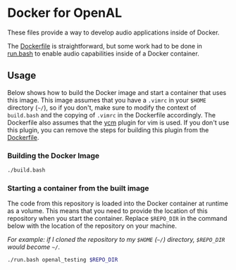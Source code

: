 # Docker for OpenAL

These files provide a way to develop audio applications inside of Docker.

The [Dockerfile](Dockerfile) is straightforward, but some work had to be done in [run.bash](run.bash) to enable audio capabilities inside of a Docker container.

## Usage

Below shows how to build the Docker image and start a container that uses this image.
This image assumes that you have a `.vimrc` in your `$HOME` directory (`~/`), so if you don't, make sure to modify the context of `build.bash` and the copying of `.vimrc` in the Dockerfile accordingly.
The Dockerfile also assumes that the [ycm](https://github.com/ycm-core/YouCompleteMe) plugin for vim is used.
If you don't use this plugin, you can remove the steps for building this plugin from the [Dockerfile](Dockerfile).

### Building the Docker Image

```bash
./build.bash
```

### Starting a container from the built image

The code from this repository is loaded into the Docker container at runtime as a volume.
This means that you need to provide the location of this repository when you start the container.
Replace `$REPO_DIR` in the command below with the location of the repository on your machine.

_For example: if I cloned the repository to my `$HOME` (`~/`) directory, `$REPO_DIR` would become `~/`._

```bash
./run.bash openal_testing $REPO_DIR
```

